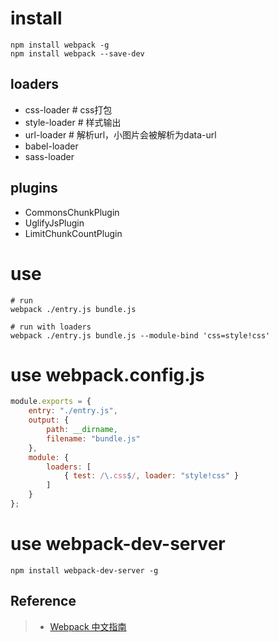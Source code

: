 # install
```shell
npm install webpack -g
npm install webpack --save-dev
```

## loaders
- css-loader # css打包
- style-loader  # 样式输出
- url-loader # 解析url，小图片会被解析为data-url
- babel-loader
- sass-loader

## plugins
- CommonsChunkPlugin
- UglifyJsPlugin
- LimitChunkCountPlugin

# use
```shell
# run
webpack ./entry.js bundle.js

# run with loaders
webpack ./entry.js bundle.js --module-bind 'css=style!css'
```
# use webpack.config.js
```javascript
module.exports = {
    entry: "./entry.js",
    output: {
        path: __dirname,
        filename: "bundle.js"
    },
    module: {
        loaders: [
            { test: /\.css$/, loader: "style!css" }
        ]
    }
};
```

# use webpack-dev-server
```shell
npm install webpack-dev-server -g
```

## Reference
> - [Webpack 中文指南](https://zhaoda.gitbooks.io/webpack/content/)
